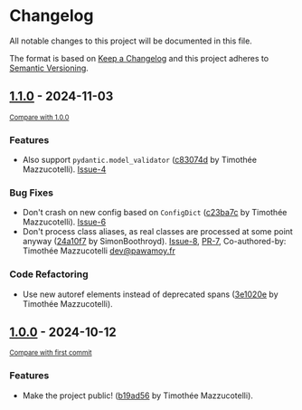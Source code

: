 # Changelog

All notable changes to this project will be documented in this file.

The format is based on [Keep a Changelog](http://keepachangelog.com/en/1.0.0/)
and this project adheres to [Semantic Versioning](http://semver.org/spec/v2.0.0.html).

<!-- insertion marker -->
## [1.1.0](https://github.com/mkdocstrings/griffe-pydantic/releases/tag/1.1.0) - 2024-11-03

<small>[Compare with 1.0.0](https://github.com/mkdocstrings/griffe-pydantic/compare/1.0.0...1.1.0)</small>

### Features

- Also support `pydantic.model_validator` ([c83074d](https://github.com/mkdocstrings/griffe-pydantic/commit/c83074da16d529002793fb5ea27ccb80d35572ed) by Timothée Mazzucotelli). [Issue-4](https://github.com/mkdocstrings/griffe-pydantic/issues/4)

### Bug Fixes

- Don't crash on new config based on `ConfigDict` ([c23ba7c](https://github.com/mkdocstrings/griffe-pydantic/commit/c23ba7c490833bf7632607fa88020d5274e0822a) by Timothée Mazzucotelli). [Issue-6](https://github.com/mkdocstrings/griffe-pydantic/issues/6)
- Don't process class aliases, as real classes are processed at some point anyway ([24a10f7](https://github.com/mkdocstrings/griffe-pydantic/commit/24a10f7347949cfe9b4392f370913c4cadd5b437) by SimonBoothroyd). [Issue-8](https://github.com/mkdocstrings/griffe-pydantic/issues/8), [PR-7](https://github.com/mkdocstrings/griffe-pydantic/pull/7), Co-authored-by: Timothée Mazzucotelli <dev@pawamoy.fr>

### Code Refactoring

- Use new autoref elements instead of deprecated spans ([3e1020e](https://github.com/mkdocstrings/griffe-pydantic/commit/3e1020e347797dfffdfb82347f1878ccf4627ec8) by Timothée Mazzucotelli).

## [1.0.0](https://github.com/mkdocstrings/griffe-pydantic/releases/tag/1.0.0) - 2024-10-12

<small>[Compare with first commit](https://github.com/mkdocstrings/griffe-pydantic/compare/397ad6fb94b1d5b11e5cb25bdd7af473f73a396e...1.0.0)</small>

### Features

- Make the project public! ([b19ad56](https://github.com/mkdocstrings/griffe-pydantic/commit/b19ad561b8952c15b41cad833d4167af1bc2b20f) by Timothée Mazzucotelli).
